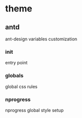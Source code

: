 # theme

## antd

ant-design variables customization

### init

entry point

### globals

global css rules

### nprogress

nprogress global style setup
